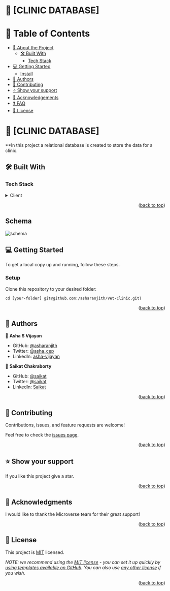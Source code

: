 # 📖 [CLINIC DATABASE]

# 📗 Table of Contents

- [📖 About the Project](#about-project)
  - [🛠 Built With](#built-with)
    - [Tech Stack](#tech-stack) 
- [💻 Getting Started](#getting-started)
  - [Install](#install)
- [👥 Authors](#authors)
- [🤝 Contributing](#contributing)
- [⭐️ Show your support](#support)
- [🙏 Acknowledgements](#acknowledgements)
- [❓ FAQ](#faq)
- [📝 License](#license)

# 📖 [CLINIC DATABASE] <a name="about-project"></a>

**In this project a relational database is created to store the data  for a clinic.

## 🛠 Built With <a name="built-with"></a>

### Tech Stack <a name="tech-stack"></a>

<details>
  <summary>Client</summary>
  <ul>
    <li><a href="https://www.postgresql.org/">PostgreSQL</a></li>
  </ul>
</details>

<p align="right">(<a href="#readme-top">back to top</a>)</p>

## Schema 

![schema](https://user-images.githubusercontent.com/108219288/215777169-db8b717b-f8ba-4c9b-8725-c9516e8a0a2c.png)



## 💻 Getting Started <a name="getting-started"></a>

To get a local copy up and running, follow these steps.

### Setup

Clone this repository to your desired folder:

`cd [your-folder] git@github.com:/asharanjith/Vet-Clinic.git)`

<p align="right">(<a href="#readme-top">back to top</a>)</p>


## 👥 Authors <a name="authors"></a>

👤 **Asha S Vijayan**

- GitHub: [@asharanjith](https://github.com/asharanjith)
- Twitter: [@asha_cep](https://twitter.com/asha_cep)
- LinkedIn: [asha-vijayan](https://www.linkedin.com/in/ashavijayan)

👤 **Saikat Chakraborty**

- GitHub: [@saikat](https://github.com/saikatgpae)
- Twitter: [@saikat](https://twitter.com/saikatgpae)
- LinkedIn: [Saikat](https://www.linkedin.com/in/saikatgpae/)

<p align="right">(<a href="#readme-top">back to top</a>)</p>


## 🤝 Contributing <a name="contributing"></a>

Contributions, issues, and feature requests are welcome!

Feel free to check the [issues page](../../issues/).

<p align="right">(<a href="#readme-top">back to top</a>)</p>


## ⭐️ Show your support <a name="support"></a>

If you like this project give a star.

<p align="right">(<a href="#readme-top">back to top</a>)</p>

## 🙏 Acknowledgments <a name="acknowledgements"></a>


I would like to thank the Microverse team for their great support!

<p align="right">(<a href="#readme-top">back to top</a>)</p>


## 📝 License <a name="license"></a>

This project is [MIT](./LICENSE) licensed.

_NOTE: we recommend using the [MIT license](https://choosealicense.com/licenses/mit/) - you can set it up quickly by [using templates available on GitHub](https://docs.github.com/en/communities/setting-up-your-project-for-healthy-contributions/adding-a-license-to-a-repository). You can also use [any other license](https://choosealicense.com/licenses/) if you wish._

<p align="right">(<a href="#readme-top">back to top</a>)</p>
